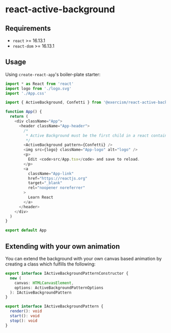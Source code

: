 # react-active-background

## Requirements

- `react` >= 16.13.1
- `react-dom` >= 16.13.1

## Usage

Using `create-react-app`'s boiler-plate starter:

```typescript
import * as React from 'react'
import logo from './logo.svg'
import './App.css'

import { ActiveBackground, Confetti } from '@exercism/react-active-background'

function App() {
  return (
    <div className="App">
      <header className="App-header">
        /*
         * Active Background must be the first child in a react container component
         */
        <ActiveBackground pattern={Confetti} />
        <img src={logo} className="App-logo" alt="logo" />
        <p>
          Edit <code>src/App.tsx</code> and save to reload.
        </p>
        <a
          className="App-link"
          href="https://reactjs.org"
          target="_blank"
          rel="noopener noreferrer"
        >
          Learn React
        </a>
      </header>
    </div>
  )
}

export default App
```

## Extending with your own animation

You can extend the background with your own canvas based animation by creating a class which fulfills the following:

```typescript
export interface IActiveBackgroundPatternConstructor {
  new (
    canvas: HTMLCanvasElement,
    options: ActiveBackgroundPatternOptions
  ): IActiveBackgroundPattern
}

export interface IActiveBackgroundPattern {
  render(): void
  start(): void
  stop(): void
}
```
